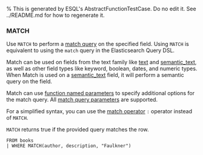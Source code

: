 % This is generated by ESQL's AbstractFunctionTestCase. Do no edit it. See ../README.md for how to regenerate it.

### MATCH
Use `MATCH` to perform a [match query](https://www.elastic.co/docs/reference/query-languages/query-dsl/query-dsl-match-query) on the specified field.
Using `MATCH` is equivalent to using the `match` query in the Elasticsearch Query DSL.

Match can be used on fields from the text family like [text](https://www.elastic.co/docs/reference/elasticsearch/mapping-reference/text) and [semantic_text](https://www.elastic.co/docs/reference/elasticsearch/mapping-reference/semantic-text),
as well as other field types like keyword, boolean, dates, and numeric types.
When Match is used on a [semantic_text](https://www.elastic.co/docs/reference/elasticsearch/mapping-reference/semantic-text) field, it will perform a semantic query on the field.

Match can use [function named parameters](https://www.elastic.co/docs/reference/query-languages/esql/esql-syntax#esql-function-named-params) to specify additional options for the match query.
All [match query parameters](https://www.elastic.co/docs/reference/query-languages/query-dsl/query-dsl-match-query#match-field-params) are supported.

For a simplified syntax, you can use the [match operator](https://www.elastic.co/docs/reference/query-languages/esql/functions-operators/operators#esql-match-operator) `:` operator instead of `MATCH`.

`MATCH` returns true if the provided query matches the row.

```esql
FROM books
| WHERE MATCH(author, description, "Faulkner")
```
